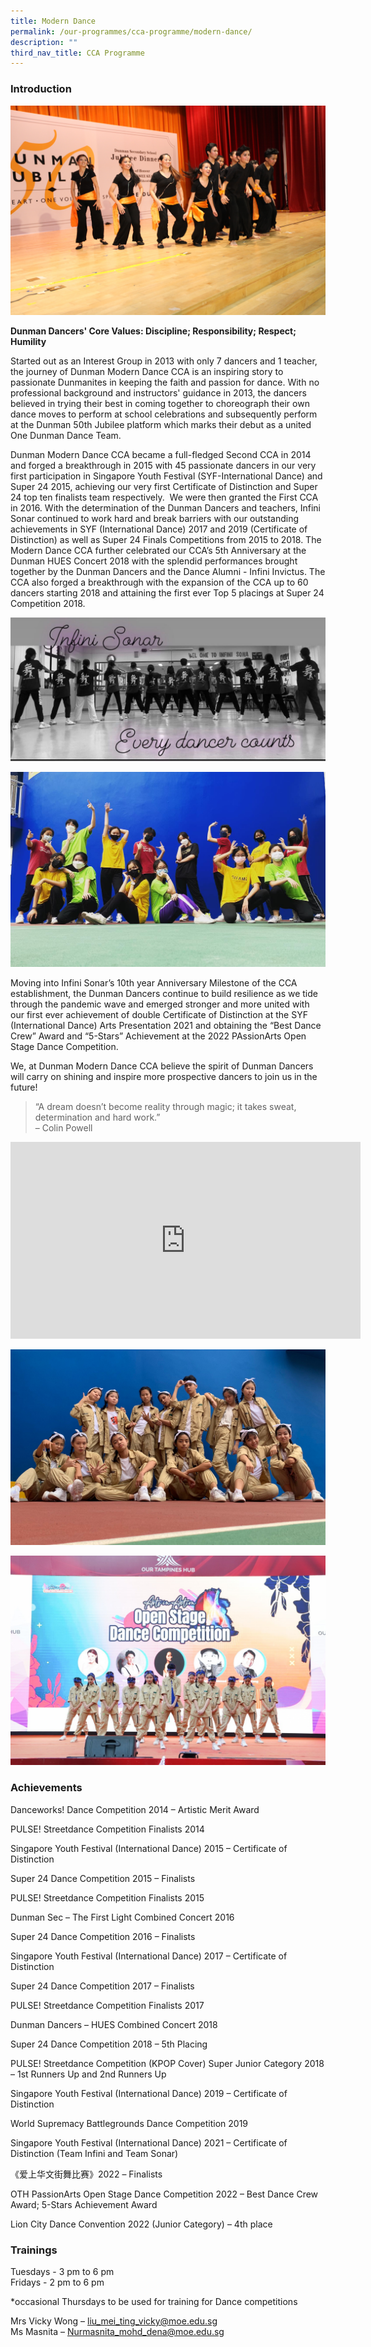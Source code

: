 ```yaml
---
title: Modern Dance
permalink: /our-programmes/cca-programme/modern-dance/
description: ""
third_nav_title: CCA Programme
---
```

### Introduction

![](/images/CCA%20Photos/Modern%20Dance/dance%20jubilee%201.jpg)

**Dunman Dancers' Core Values: Discipline; Responsibility; Respect; Humility**

Started out as an Interest Group in 2013 with only 7 dancers and 1 teacher, the journey of Dunman Modern Dance CCA is an inspiring story to passionate Dunmanites in keeping the faith and passion for dance. With no professional background and instructors' guidance in 2013, the dancers believed in trying their best in coming together to choreograph their own dance moves to perform at school celebrations and subsequently perform at the Dunman 50th Jubilee platform which marks their debut as a united One Dunman Dance Team.
  
Dunman Modern Dance CCA became a full-fledged Second CCA in 2014 and forged a breakthrough in 2015 with 45 passionate dancers in our very first participation in Singapore Youth Festival (SYF-International Dance) and Super 24 2015, achieving our very first Certificate of Distinction and Super 24 top ten finalists team respectively.  We were then granted the First CCA in 2016. With the determination of the Dunman Dancers and teachers, Infini Sonar continued to work hard and break barriers with our outstanding achievements in SYF (International Dance) 2017 and 2019 (Certificate of Distinction) as well as Super 24 Finals Competitions from 2015 to 2018. The Modern Dance CCA further celebrated our CCA’s 5th Anniversary at the Dunman HUES Concert 2018 with the splendid performances brought together by the Dunman Dancers and the Dance Alumni - Infini Invictus. The CCA also forged a breakthrough with the expansion of the CCA up to 60 dancers starting 2018 and attaining the first ever Top 5 placings at Super 24 Competition 2018.

![](/images/CCA%20Photos/Modern%20Dance/Infini%20Sonar_Every%20Dancer%20Counts.jpg)

![](/images/CCA%20Photos/Modern%20Dance/Infini_Sonar.jpeg)

Moving into Infini Sonar’s 10th year Anniversary Milestone of the CCA establishment, the Dunman Dancers continue to build resilience as we tide through the pandemic wave and emerged stronger and more united with our first ever achievement of double Certificate of Distinction at the SYF (International Dance) Arts Presentation 2021 and obtaining the “Best Dance Crew” Award and “5-Stars” Achievement at the 2022 PAssionArts Open Stage Dance Competition.

We, at Dunman Modern Dance CCA believe the spirit of Dunman Dancers will carry on shining and inspire more prospective dancers to join us in the future!

> “A dream doesn’t become reality through magic; it takes sweat, determination and hard work.” <br>– Colin Powell

<iframe width="560" height="315" src="https://www.youtube.com/embed/9BTmQndyo-Y" title="YouTube video player" frameborder="0" allow="accelerometer; autoplay; clipboard-write; encrypted-media; gyroscope; picture-in-picture" allowfullscreen></iframe>



![](/images/CCA%20Photos/Modern%20Dance/LCDC_01.jpeg)

![](/images/CCA%20Photos/Modern%20Dance/PassionArts.jpg)

### Achievements

Danceworks! Dance Competition 2014 – Artistic Merit Award 

PULSE! Streetdance Competition Finalists 2014 

Singapore Youth Festival (International Dance) 2015 – Certificate of Distinction

Super 24 Dance Competition 2015 – Finalists

PULSE! Streetdance Competition Finalists 2015

Dunman Sec – The First Light Combined Concert 2016

Super 24 Dance Competition 2016 – Finalists

Singapore Youth Festival (International Dance) 2017 – Certificate of Distinction

Super 24 Dance Competition 2017 – Finalists

PULSE! Streetdance Competition Finalists 2017

Dunman Dancers – HUES Combined Concert 2018

Super 24 Dance Competition 2018 – 5th Placing

PULSE! Streetdance Competition (KPOP Cover) Super Junior Category 2018 – 1st Runners Up and 2nd Runners Up

Singapore Youth Festival (International Dance) 2019 – Certificate of Distinction

World Supremacy Battlegrounds Dance Competition 2019 

Singapore Youth Festival (International Dance) 2021 – Certificate of Distinction (Team Infini and Team Sonar)

《爱上华文街舞比赛》2022 – Finalists

OTH PassionArts Open Stage Dance Competition 2022 – Best Dance Crew Award; 5-Stars Achievement Award

Lion City Dance Convention 2022 (Junior Category) – 4th place

### Trainings  

Tuesdays - 3 pm to 6 pm  
Fridays - 2 pm to 6 pm

\*occasional Thursdays to be used for training for Dance competitions

Mrs Vicky Wong – [liu\_mei\_ting\_vicky@moe.edu.sg](mailto:liu_mei_ting_vicky@moe.edu.sg)   
Ms Masnita – [Nurmasnita\_mohd\_dena@moe.edu.sg](mailto:Nurmasnita_mohd_dena@moe.edu.sg)